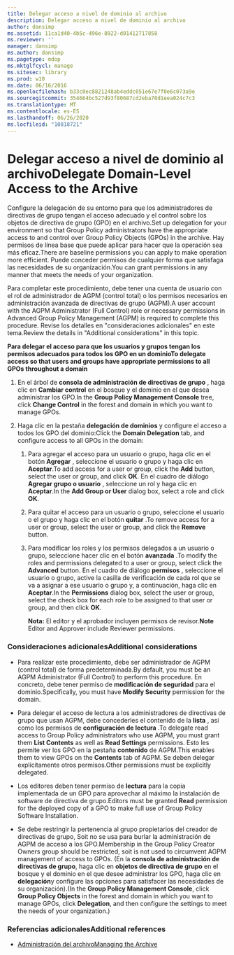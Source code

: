 ```yaml
---
title: Delegar acceso a nivel de dominio al archivo
description: Delegar acceso a nivel de dominio al archivo
author: dansimp
ms.assetid: 11ca1d40-4b5c-496e-8922-d01412717858
ms.reviewer: ''
manager: dansimp
ms.author: dansimp
ms.pagetype: mdop
ms.mktglfcycl: manage
ms.sitesec: library
ms.prod: w10
ms.date: 06/16/2016
ms.openlocfilehash: b33c0ec8821248ab4eddc051e67e7f0e6c073a9e
ms.sourcegitcommit: 354664bc527d93f80687cd2eba70d1eea024c7c3
ms.translationtype: MT
ms.contentlocale: es-ES
ms.lasthandoff: 06/26/2020
ms.locfileid: "10818721"
---
```

# <span data-ttu-id="44045-103">Delegar acceso a nivel de dominio al archivo</span><span class="sxs-lookup"><span data-stu-id="44045-103">Delegate Domain-Level Access to the Archive</span></span>


<span data-ttu-id="44045-104">Configure la delegación de su entorno para que los administradores de directivas de grupo tengan el acceso adecuado y el control sobre los objetos de directiva de grupo (GPO) en el archivo.</span><span class="sxs-lookup"><span data-stu-id="44045-104">Set up delegation for your environment so that Group Policy administrators have the appropriate access to and control over Group Policy Objects (GPOs) in the archive.</span></span> <span data-ttu-id="44045-105">Hay permisos de línea base que puede aplicar para hacer que la operación sea más eficaz.</span><span class="sxs-lookup"><span data-stu-id="44045-105">There are baseline permissions you can apply to make operation more efficient.</span></span> <span data-ttu-id="44045-106">Puede conceder permisos de cualquier forma que satisfaga las necesidades de su organización.</span><span class="sxs-lookup"><span data-stu-id="44045-106">You can grant permissions in any manner that meets the needs of your organization.</span></span>

<span data-ttu-id="44045-107">Para completar este procedimiento, debe tener una cuenta de usuario con el rol de administrador de AGPM (control total) o los permisos necesarios en administración avanzada de directivas de grupo (AGPM).</span><span class="sxs-lookup"><span data-stu-id="44045-107">A user account with the AGPM Administrator (Full Control) role or necessary permissions in Advanced Group Policy Management (AGPM) is required to complete this procedure.</span></span> <span data-ttu-id="44045-108">Revise los detalles en "consideraciones adicionales" en este tema.</span><span class="sxs-lookup"><span data-stu-id="44045-108">Review the details in "Additional considerations" in this topic.</span></span>

**<span data-ttu-id="44045-109">Para delegar el acceso para que los usuarios y grupos tengan los permisos adecuados para todos los GPO en un dominio</span><span class="sxs-lookup"><span data-stu-id="44045-109">To delegate access so that users and groups have appropriate permissions to all GPOs throughout a domain</span></span>**

1.  <span data-ttu-id="44045-110">En el árbol de **consola de administración de directivas de grupo** , haga clic en **Cambiar control** en el bosque y el dominio en el que desea administrar los GPO.</span><span class="sxs-lookup"><span data-stu-id="44045-110">In the **Group Policy Management Console** tree, click **Change Control** in the forest and domain in which you want to manage GPOs.</span></span>

2.  <span data-ttu-id="44045-111">Haga clic en la pestaña **delegación de dominios** y configure el acceso a todos los GPO del dominio:</span><span class="sxs-lookup"><span data-stu-id="44045-111">Click the **Domain Delegation** tab, and configure access to all GPOs in the domain:</span></span>

    1.  <span data-ttu-id="44045-112">Para agregar el acceso para un usuario o grupo, haga clic en el botón **Agregar** , seleccione el usuario o grupo y haga clic en **Aceptar**.</span><span class="sxs-lookup"><span data-stu-id="44045-112">To add access for a user or group, click the **Add** button, select the user or group, and click **OK**.</span></span> <span data-ttu-id="44045-113">En el cuadro de diálogo **Agregar grupo o usuario** , seleccione un rol y haga clic en **Aceptar**.</span><span class="sxs-lookup"><span data-stu-id="44045-113">In the **Add Group or User** dialog box, select a role and click **OK**.</span></span>

    2.  <span data-ttu-id="44045-114">Para quitar el acceso para un usuario o grupo, seleccione el usuario o el grupo y haga clic en el botón **quitar** .</span><span class="sxs-lookup"><span data-stu-id="44045-114">To remove access for a user or group, select the user or group, and click the **Remove** button.</span></span>

    3.  <span data-ttu-id="44045-115">Para modificar los roles y los permisos delegados a un usuario o grupo, seleccione hacer clic en el botón **avanzada** .</span><span class="sxs-lookup"><span data-stu-id="44045-115">To modify the roles and permissions delegated to a user or group, select click the **Advanced** button.</span></span> <span data-ttu-id="44045-116">En el cuadro de diálogo **permisos** , seleccione el usuario o grupo, active la casilla de verificación de cada rol que se va a asignar a ese usuario o grupo y, a continuación, haga clic en **Aceptar**.</span><span class="sxs-lookup"><span data-stu-id="44045-116">In the **Permissions** dialog box, select the user or group, select the check box for each role to be assigned to that user or group, and then click **OK**.</span></span>

        <span data-ttu-id="44045-117">**Nota:**  El editor y el aprobador incluyen permisos de revisor.</span><span class="sxs-lookup"><span data-stu-id="44045-117">**Note** Editor and Approver include Reviewer permissions.</span></span>

         

### <span data-ttu-id="44045-118">Consideraciones adicionales</span><span class="sxs-lookup"><span data-stu-id="44045-118">Additional considerations</span></span>

-   <span data-ttu-id="44045-119">Para realizar este procedimiento, debe ser administrador de AGPM (control total) de forma predeterminada.</span><span class="sxs-lookup"><span data-stu-id="44045-119">By default, you must be an AGPM Administrator (Full Control) to perform this procedure.</span></span> <span data-ttu-id="44045-120">En concreto, debe tener permiso de **modificación de seguridad** para el dominio.</span><span class="sxs-lookup"><span data-stu-id="44045-120">Specifically, you must have **Modify Security** permission for the domain.</span></span>

-   <span data-ttu-id="44045-121">Para delegar el acceso de lectura a los administradores de directivas de grupo que usan AGPM, debe concederles el contenido de la **lista** , así como los permisos de **configuración de lectura** .</span><span class="sxs-lookup"><span data-stu-id="44045-121">To delegate read access to Group Policy administrators who use AGPM, you must grant them **List Contents** as well as **Read Settings** permissions.</span></span> <span data-ttu-id="44045-122">Esto les permite ver los GPO en la pestaña **contenido** de AGPM.</span><span class="sxs-lookup"><span data-stu-id="44045-122">This enables them to view GPOs on the **Contents** tab of AGPM.</span></span> <span data-ttu-id="44045-123">Se deben delegar explícitamente otros permisos.</span><span class="sxs-lookup"><span data-stu-id="44045-123">Other permissions must be explicitly delegated.</span></span>

-   <span data-ttu-id="44045-124">Los editores deben tener permiso de **lectura** para la copia implementada de un GPO para aprovechar al máximo la instalación de software de directiva de grupo.</span><span class="sxs-lookup"><span data-stu-id="44045-124">Editors must be granted **Read** permission for the deployed copy of a GPO to make full use of Group Policy Software Installation.</span></span>

-   <span data-ttu-id="44045-125">Se debe restringir la pertenencia al grupo propietarios del creador de directivas de grupo, Soit no se usa para burlar la administración de AGPM de acceso a los GPO.</span><span class="sxs-lookup"><span data-stu-id="44045-125">Membership in the Group Policy Creator Owners group should be restricted, soit is not used to circumvent AGPM management of access to GPOs.</span></span> <span data-ttu-id="44045-126">(En la **consola de administración de directivas de grupo**, haga clic en **objetos de directiva de grupo** en el bosque y el dominio en el que desee administrar los GPO, haga clic en **delegación**y configure las opciones para satisfacer las necesidades de su organización).</span><span class="sxs-lookup"><span data-stu-id="44045-126">(In the **Group Policy Management Console**, click **Group Policy Objects** in the forest and domain in which you want to manage GPOs, click **Delegation**, and then configure the settings to meet the needs of your organization.)</span></span>

### <span data-ttu-id="44045-127">Referencias adicionales</span><span class="sxs-lookup"><span data-stu-id="44045-127">Additional references</span></span>

-   [<span data-ttu-id="44045-128">Administración del archivo</span><span class="sxs-lookup"><span data-stu-id="44045-128">Managing the Archive</span></span>](managing-the-archive-agpm40.md)

 

 





